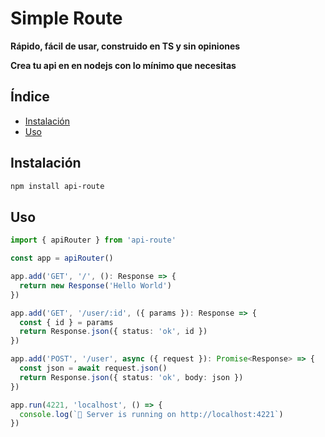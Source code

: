 # Simple Route
**Rápido, fácil de usar, construido en TS y sin opiniones**

**Crea tu api en en nodejs con lo mínimo que necesitas**

## Índice
* [Instalación](#instalación)
* [Uso](#uso)

## Instalación
```bash
npm install api-route
```

## Uso
```typescript
import { apiRouter } from 'api-route'

const app = apiRouter()

app.add('GET', '/', (): Response => {
  return new Response('Hello World')
})

app.add('GET', '/user/:id', ({ params }): Response => {
  const { id } = params
  return Response.json({ status: 'ok', id })
})

app.add('POST', '/user', async ({ request }): Promise<Response> => {
  const json = await request.json()
  return Response.json({ status: 'ok', body: json })
})

app.run(4221, 'localhost', () => {
  console.log(`🫶 Server is running on http://localhost:4221`)
})
```
